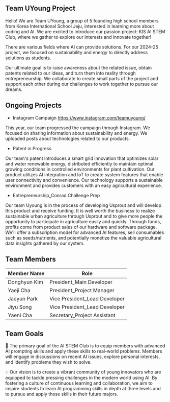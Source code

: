 ## Team UYoung Project
Hello! We are Team UYoung, a group of 5 founding high school members from Korea International School Jeju, interested in learning more about coding and AI. We are excited to introduce our passion project: KIS AI STEM Club, where we gather to explore our interests and innovate together!

There are various fields where AI can provide solutions. For our 2024-25 project, we focused on sustainability and energy to directly address solutions as students.

Our ultimate goal is to raise awareness about the related issue, obtain patents related to our ideas, and turn them into reality through entrepreneurship. We collaborate to create small parts of the project and support each other during our challenges to work together to pursue our dreams.


## Ongoing Projects
- Instagram Campaign https://www.instagram.com/teamuyoung/
  
This year, our team progressed the campaign through Instagram. We focused on sharing information about sustainability and energy. We uploaded posts about technologies related to our products.

- Patent in Progress

Our team's patent introduces a smart grid innovation that optimizes solar and water renewable energy, distributed efficiently to maintain optimal growing conditions in controlled environments for plant cultivation. Our product utilizes AI integration and IoT to create system features that enable user connectivity and convenience. Our technology supports a sustainable environment and provides customers with an easy agricultural experience.

- Entrepreneurship_Conrad Challenge Prep

Our team Uyoung is in the process of developing Usprout and will develop this product and receive funding. It is well worth the business to realize sustainable urban agriculture through Usprout and to give more people the opportunity to participate in agriculture easily and quickly. Through funds, profits come from product sales of our hardware and software package. We'll offer a subscription model for advanced AI features, sell consumables such as seeds/nutrients, and potentially monetize the valuable agricultural data insights gathered by our system.

## Team Members

| Member Name             | Role                                                                |
| ----------------- | ------------------------------------------------------------------ |
|Donghyun Kim | President_Main Developer|
|Yaeji Cha| President_Project Manager|
|Jaeyun Park | Vice President_Lead Developer|
|Jiyu Song| Vice President_Lead Developer|
|Yaeni Cha| Secretary_Project Assistant|



## Team Goals


 🎯 The primary goal of the AI STEM Club is to equip members with advanced AI prompting skills and apply these skills to real-world problems. Members will engage in discussions on recent AI issues, explore personal interests, and identify problems they wish to solve. 

💡 Our vision is to create a vibrant community of young innovators who are equipped to tackle pressing challenges in the modern world using AI. By fostering a culture of continuous learning and collaboration, we aim to inspire students to learn AI programming skills in depth at three levels and to pursue and apply these skills in their future majors.



